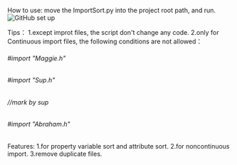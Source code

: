 How to use:
move the ImportSort.py into the project root path, and run.       
![GitHub set up](http://www.iamsup.cn/wp-content/uploads/2016/11/1.jpg)

Tips：
1.except improt files, the script don't change any code.
2.only for Continuous import files, the following conditions are not allowed：

###### \#import "Maggie.h"
###### \#import "Sup.h"
###### //mark by sup
###### \#import "Abraham.h"

Features: 
1.for property variable sort and attribute sort. 
2.for noncontinuous import.
3.remove duplicate files.


